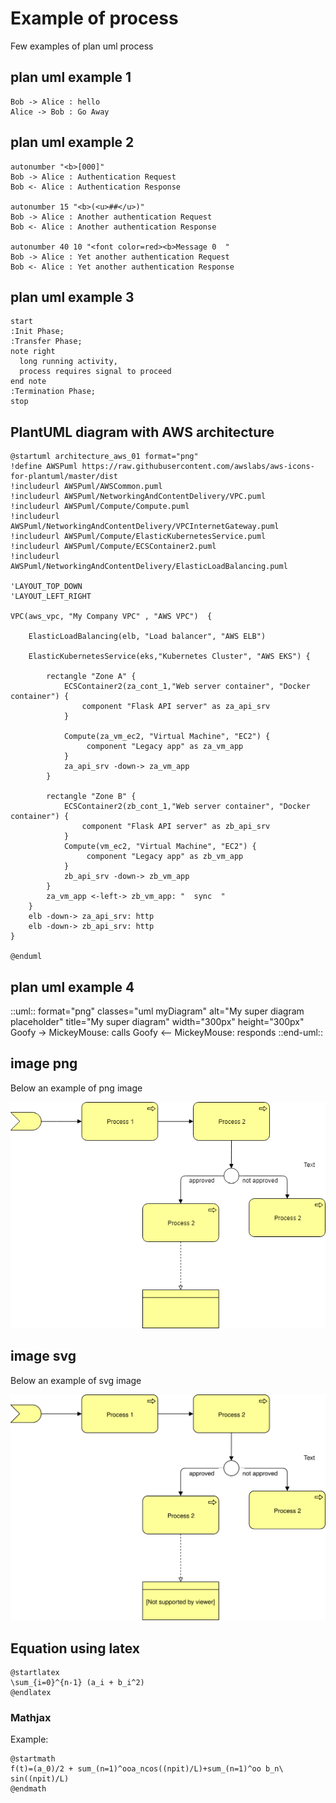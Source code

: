 # Example of process


Few examples of plan uml process


## plan uml example  1

```plantuml
Bob -> Alice : hello
Alice -> Bob : Go Away
```

## plan uml example  2

```plantuml
autonumber "<b>[000]"
Bob -> Alice : Authentication Request
Bob <- Alice : Authentication Response

autonumber 15 "<b>(<u>##</u>)"
Bob -> Alice : Another authentication Request
Bob <- Alice : Another authentication Response

autonumber 40 10 "<font color=red><b>Message 0  "
Bob -> Alice : Yet another authentication Request
Bob <- Alice : Yet another authentication Response

```


## plan uml example 3

```plantuml
start
:Init Phase;
:Transfer Phase;
note right
  long running activity,
  process requires signal to proceed
end note
:Termination Phase;
stop
```


## PlantUML diagram with AWS architecture


```plantuml
@startuml architecture_aws_01 format="png"
!define AWSPuml https://raw.githubusercontent.com/awslabs/aws-icons-for-plantuml/master/dist
!includeurl AWSPuml/AWSCommon.puml
!includeurl AWSPuml/NetworkingAndContentDelivery/VPC.puml
!includeurl AWSPuml/Compute/Compute.puml
!includeurl AWSPuml/NetworkingAndContentDelivery/VPCInternetGateway.puml
!includeurl AWSPuml/Compute/ElasticKubernetesService.puml
!includeurl AWSPuml/Compute/ECSContainer2.puml
!includeurl AWSPuml/NetworkingAndContentDelivery/ElasticLoadBalancing.puml

'LAYOUT_TOP_DOWN
'LAYOUT_LEFT_RIGHT

VPC(aws_vpc, "My Company VPC" , "AWS VPC")  {

    ElasticLoadBalancing(elb, "Load balancer", "AWS ELB")

    ElasticKubernetesService(eks,"Kubernetes Cluster", "AWS EKS") {

        rectangle "Zone A" { 
            ECSContainer2(za_cont_1,"Web server container", "Docker container") {
                component "Flask API server" as za_api_srv
            }
     
            Compute(za_vm_ec2, "Virtual Machine", "EC2") {
                 component "Legacy app" as za_vm_app
            }
            za_api_srv -down-> za_vm_app
        }

        rectangle "Zone B" { 
            ECSContainer2(zb_cont_1,"Web server container", "Docker container") {
                component "Flask API server" as zb_api_srv
            }        
            Compute(vm_ec2, "Virtual Machine", "EC2") {
                 component "Legacy app" as zb_vm_app
            }
            zb_api_srv -down-> zb_vm_app
        }
        za_vm_app <-left-> zb_vm_app: "  sync  "
    }
    elb -down-> za_api_srv: http
    elb -down-> zb_api_srv: http
}

@enduml
```






## plan uml example  4


::uml:: format="png" classes="uml myDiagram" alt="My super diagram placeholder" title="My super diagram" width="300px" height="300px"
  Goofy ->  MickeyMouse: calls
  Goofy <-- MickeyMouse: responds
::end-uml::

## image png

Below an example of png image

![process](images/test-process.png)


## image svg

Below an example of svg image

![process](images/test-diagramm-1.svg)



## Equation using latex

```plantuml
@startlatex
\sum_{i=0}^{n-1} (a_i + b_i^2)
@endlatex
```

### Mathjax 

Example:

```plantuml
@startmath
f(t)=(a_0)/2 + sum_(n=1)^ooa_ncos((npit)/L)+sum_(n=1)^oo b_n\ sin((npit)/L)
@endmath
```




